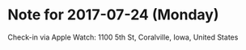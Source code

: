 # Note for 2017-07-24 (Monday)

Check-in via Apple Watch:
1100 5th St, Coralville, Iowa, United States
